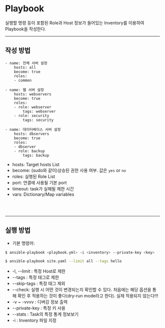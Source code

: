 # Playbook
실행할 명령 등이 포함된 Role과 Host 정보가 들어있는 Inventory를 이용하여 Playbook을 작성한다.
</br>

---
## 작성 방법
```
- name: 전체 서버 설정
    hosts: all
    become: true
    roles:
    - common

- name: 웹 서버 설정
    hosts: webservers
    become: true
    roles:
    - role: webserver
        tags: webserver
    - role: security
        tags: security

- name: 데이터베이스 서버 설정
    hosts: dbservers
    become: true
    roles:
    - dbserver
    - role: backup
        tags: backup
```
- hosts: Target hosts List
- become: (sudo와 같이)상승된 권한 사용 여부. 값은 ```yes``` or ```no```
- roles: 실행된 Role List
- port: 연결에 사용될 기본 port
- timeout: task가 실해될 제한 시간
- vars: Dictionary/Map variables
</br>
</br>


---
## 실행 방법
* 기뵨 명령어: 
```bash
$ ansible-playbook <playbook.yml> -i <inventory> --private-key <key>

$ ansible-playbook site.yaml --limit all --tags hello
```
- -l, --limit : 특정 Host로 제한
- --tags : 특정 태그로 제한
- --skip-tags : 특정 태그 제외
- --check: 실행 시 어떤 것이 변경되는지 확인할 수 있다. 처음에는 해당 옵션을 통해 확인 후 적용하는 것이 좋다(dry-run mode라고 한다). 실제 적용되지 않는다!!!
- -v ~ -vvvv : 디버깅 정보 출력
- --private-key : 특정 키 사용
- --stats : Task의 특정 통계 정보보기
- -i : Inventory 파일 지정
